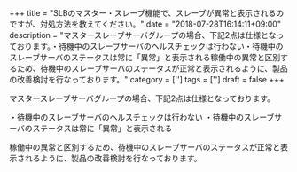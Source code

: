 +++
title = "SLBのマスター・スレーブ機能で、スレーブが異常と表示されるのですが、対処方法を教えてください。"
date = "2018-07-28T16:14:11+09:00"
description = "マスタースレーブサーバグループの場合、下記2点は仕様となっております。・待機中のスレーブサーバのヘルスチェックは行わない・待機中のスレーブサーバのステータスは常に「異常」と表示される稼働中の異常と区別するため、待機中のスレーブサーバのステータスが正常と表示されるように、製品の改善検討を行なっております。"
category = ['']
tags = ['']
draft = false
+++

マスタースレーブサーバグループの場合、下記2点は仕様となっております。

・待機中のスレーブサーバのヘルスチェックは行わない
・待機中のスレーブサーバのステータスは常に「異常」と表示される

稼働中の異常と区別するため、待機中のスレーブサーバのステータスが正常と表示されるように、製品の改善検討を行なっております。
